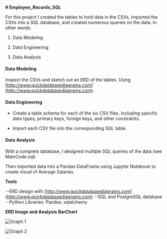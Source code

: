 **# Employee_Records_SQL**

For this project I created the tables to hold data in the CSVs, imported the CSVs into a SQL database, and created numerous queries on the data. In other words:

1. Data Modeling

2. Data Engineering

3. Data Analysis


#### Data Modeling

Inspect the CSVs and sketch out an ERD of the tables. Using [http://www.quickdatabasediagrams.com](http://www.quickdatabasediagrams.com).

#### Data Engineering

* Create a table schema for each of the six CSV files. Including specific data types, primary keys, foreign keys, and other constraints.

* Import each CSV file into the corresponding SQL table.

#### Data Analysis

With a complete database, I designed mulitple SQL queries of the data (see MainCode.sql)

Then imported data into a Pandas DataFrame using Jupyter Notebook to create visual of Average Salaries.

**Tools**

--ERD design with [http://www.quickdatabasediagrams.com](http://www.quickdatabasediagrams.com)
--SQL and PostgreSQL database
--Python Libraries: Pandas, sqlalchemy


**ERD Image and Analysis BarChart**

![Graph 1]("images/ERD.PNG")


![Graph 2]("images/salary.png")




